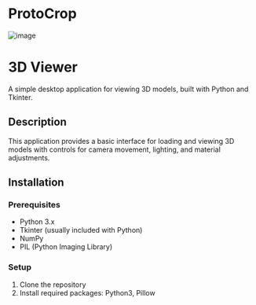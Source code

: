 # ProtoCrop

![image](https://github.com/user-attachments/assets/650f7701-ccc3-4efa-88f3-0212ada774ea)


# 3D Viewer

A simple desktop application for viewing 3D models, built with Python and Tkinter.

## Description

This application provides a basic interface for loading and viewing 3D models with controls for camera movement, lighting, and material adjustments.

## Installation

### Prerequisites
- Python 3.x
- Tkinter (usually included with Python)
- NumPy
- PIL (Python Imaging Library)

### Setup
1. Clone the repository
2. Install required packages: Python3, Pillow
